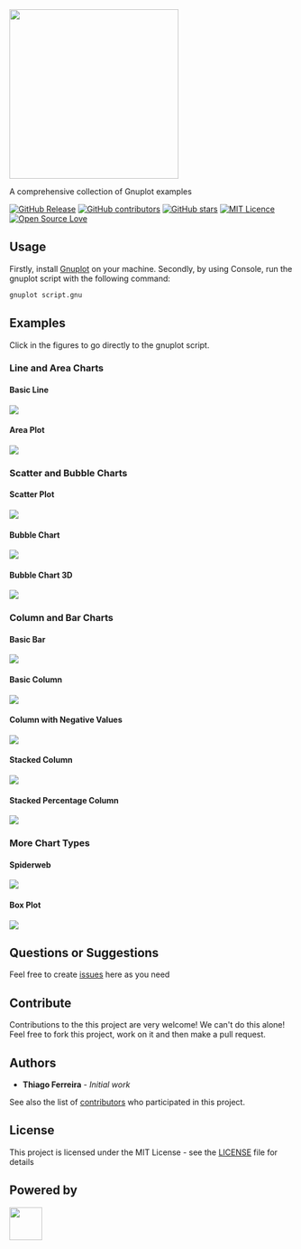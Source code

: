 <img src="https://user-images.githubusercontent.com/114015/102027228-b3605b00-3d70-11eb-9e3a-0d6f499e9c0b.png" width="300px"/>

A comprehensive collection of Gnuplot examples

[![GitHub Release](https://img.shields.io/github/release/iselab-dearborn/gnuplot-scripts.svg)](https://github.com/iselab-dearborn/gnuplot-scripts/releases/latest)
[![GitHub contributors](https://img.shields.io/github/contributors/iselab-dearborn/gnuplot-scripts.svg)](https://github.com/iselab-dearborn/gnuplot-scripts/graphs/contributors)
[![GitHub stars](https://img.shields.io/github/stars/iselab-dearborn/gnuplot-scripts.svg)](https://github.com/iselab-dearborn/gnuplot-scripts)
[![MIT Licence](https://badges.frapsoft.com/os/mit/mit.svg?v=103)](https://opensource.org/licenses/mit-license.php)
[![Open Source Love](https://badges.frapsoft.com/os/v1/open-source.svg?v=103)](https://github.com/ellerbrock/open-source-badges/)

## Usage

Firstly, install <a href="http://www.gnuplot.info">Gnuplot</a> on your machine. Secondly, by using Console, run the gnuplot script with the following command:

```sh
gnuplot script.gnu
```

## Examples

Click in the figures to go directly to the gnuplot script.

### Line and Area Charts

#### Basic Line

<div >
    <kbd>
        <a href="https://github.com/iselab-dearborn/gnuplot-scripts/tree/main/line-and-area-charts/basic-line">
            <img src="https://user-images.githubusercontent.com/114015/102024554-bd7a5d80-3d60-11eb-8959-c6bff721ef47.png"/>
        </a>
    </kbd>
</div>

#### Area Plot

<div >
    <kbd>
        <a href="https://github.com/iselab-dearborn/gnuplot-scripts/tree/main/line-and-area-charts/area-plot">
            <img src="https://user-images.githubusercontent.com/114015/102027865-e7d61600-3d74-11eb-9474-6ec91512fba0.png"/>
        </a>
    </kbd>
</div>

### Scatter and Bubble Charts

#### Scatter Plot

<div >
    <kbd>
        <a href="https://github.com/iselab-dearborn/gnuplot-scripts/tree/main/scatter-and-bubble-charts/scatter-plot">
            <img src="https://user-images.githubusercontent.com/114015/102025404-bace3700-3d65-11eb-9923-dfd516143817.png"/>
        </a>
    </kbd>
</div>

#### Bubble Chart

<div >
    <kbd>
        <a href="https://github.com/iselab-dearborn/gnuplot-scripts/tree/main/scatter-and-bubble-charts/bubble-chart">
            <img src="https://iselab-dearborn.github.io/gnuplot-scripts/scatter-and-bubble-charts/bubble-chart/bubble-chart.png"/>
        </a>
    </kbd>
</div>

#### Bubble Chart 3D

<div >
    <kbd>
        <a href="https://github.com/iselab-dearborn/gnuplot-scripts/tree/main/scatter-and-bubble-charts/bubble-chart-3d">
            <img src="https://iselab-dearborn.github.io/gnuplot-scripts/scatter-and-bubble-charts/bubble-chart-3d/bubble-chart-3d.png"/>
        </a>
    </kbd>
</div>

### Column and Bar Charts

#### Basic Bar
<div >
    <kbd>
        <a href="https://github.com/iselab-dearborn/gnuplot-scripts/tree/main/column-and-bar-charts/basic-bar">
            <img src="https://user-images.githubusercontent.com/114015/102024574-dc78ef80-3d60-11eb-96c7-d934d82595d2.png"/>
        </a>
    </kbd>
</div>

#### Basic Column
<div >
    <kbd>
        <a href="https://github.com/iselab-dearborn/gnuplot-scripts/tree/main/column-and-bar-charts/basic-column">
            <img src="https://user-images.githubusercontent.com/114015/102024553-bce1c700-3d60-11eb-81a3-4edb9b00bdcd.png"/>
        </a>
    </kbd>
</div>

#### Column with Negative Values
<div >
    <kbd>
        <a href="https://github.com/iselab-dearborn/gnuplot-scripts/tree/main/column-and-bar-charts/column-with-negative-values">
            <img src="https://user-images.githubusercontent.com/114015/102024556-bd7a5d80-3d60-11eb-9722-6ea7e9500009.png"/>
        </a>
    </kbd>
</div>

#### Stacked Column
<div >
    <kbd>
        <a href="https://github.com/iselab-dearborn/gnuplot-scripts/tree/main/column-and-bar-charts/stacked-column">
            <img src="https://user-images.githubusercontent.com/114015/102024562-c10de480-3d60-11eb-80af-a928a155a64b.png"/>
        </a>
    </kbd>
</div>

#### Stacked Percentage Column
<div >
    <kbd>
        <a href="https://github.com/iselab-dearborn/gnuplot-scripts/tree/main/column-and-bar-charts/stacked-percentage-column">
            <img src="https://user-images.githubusercontent.com/114015/102025101-adb04880-3d63-11eb-80a6-6e1e73c42813.png"/>
        </a>
    </kbd>
</div>

### More Chart Types

#### Spiderweb
<div >
    <kbd>
        <a href="https://github.com/iselab-dearborn/gnuplot-scripts/tree/main/more-chart-types/spiderweb">
            <img src="https://iselab-dearborn.github.io/gnuplot-scripts/more-chart-types/spiderweb/spiderweb.png"/>
        </a>
    </kbd>
</div>

#### Box Plot
<div >
    <kbd>
        <a href="https://github.com/iselab-dearborn/gnuplot-scripts/tree/main/more-chart-types/box-plot">
            <img src="https://iselab-dearborn.github.io/gnuplot-scripts/more-chart-types/box-plot/box-plot.png"/>
        </a>
    </kbd>
</div>

## Questions or Suggestions

Feel free to create <a href="https://github.com/iselab-dearborn/gnuplot-scripts/issues">issues</a> here as you need

## Contribute

Contributions to the this project are very welcome! We can't do this alone! Feel free to fork this project, work on it and then make a pull request.

## Authors

* **Thiago Ferreira** - *Initial work*

See also the list of [contributors](https://github.com/iselab-dearborn/gnuplot-scripts/graphs/contributors) who participated in this project.

## License

This project is licensed under the MIT License - see the [LICENSE](LICENSE) file for details

## Powered by

<p float="left">
    <img src="https://user-images.githubusercontent.com/114015/77862143-99351b80-71e7-11ea-84b2-62038634f314.png" height="58px"/>
</p>

